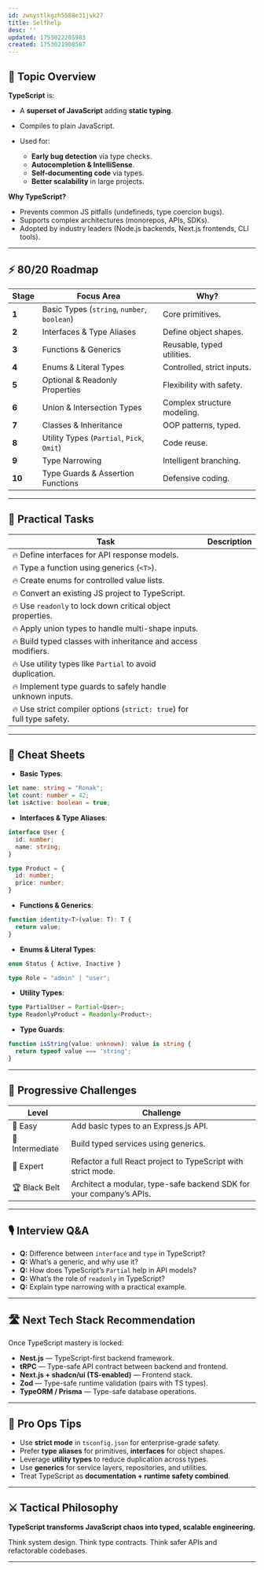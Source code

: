 ```yaml
---
id: zwnystlkgzh5588e31jvk27
title: Selfhelp
desc: ''
updated: 1753022205983
created: 1753021908587
---
```


## 📌 Topic Overview

**TypeScript** is:

* A **superset of JavaScript** adding **static typing**.
* Compiles to plain JavaScript.
* Used for:

  * **Early bug detection** via type checks.
  * **Autocompletion & IntelliSense**.
  * **Self-documenting code** via types.
  * **Better scalability** in large projects.

**Why TypeScript?**

* Prevents common JS pitfalls (undefineds, type coercion bugs).
* Supports complex architectures (monorepos, APIs, SDKs).
* Adopted by industry leaders (Node.js backends, Next.js frontends, CLI tools).

---

## ⚡ 80/20 Roadmap

| Stage  | Focus Area                                  | Why?                        |
| ------ | ------------------------------------------- | --------------------------- |
| **1**  | Basic Types (`string`, `number`, `boolean`) | Core primitives.            |
| **2**  | Interfaces & Type Aliases                   | Define object shapes.       |
| **3**  | Functions & Generics                        | Reusable, typed utilities.  |
| **4**  | Enums & Literal Types                       | Controlled, strict inputs.  |
| **5**  | Optional & Readonly Properties              | Flexibility with safety.    |
| **6**  | Union & Intersection Types                  | Complex structure modeling. |
| **7**  | Classes & Inheritance                       | OOP patterns, typed.        |
| **8**  | Utility Types (`Partial`, `Pick`, `Omit`)   | Code reuse.                 |
| **9**  | Type Narrowing                              | Intelligent branching.      |
| **10** | Type Guards & Assertion Functions           | Defensive coding.           |

---

## 🚀 Practical Tasks

| Task                                                                  | Description |
| --------------------------------------------------------------------- | ----------- |
| 🔥 Define interfaces for API response models.                         |             |
| 🔥 Type a function using generics (`<T>`).                            |             |
| 🔥 Create enums for controlled value lists.                           |             |
| 🔥 Convert an existing JS project to TypeScript.                      |             |
| 🔥 Use `readonly` to lock down critical object properties.            |             |
| 🔥 Apply union types to handle multi-shape inputs.                    |             |
| 🔥 Build typed classes with inheritance and access modifiers.         |             |
| 🔥 Use utility types like `Partial` to avoid duplication.             |             |
| 🔥 Implement type guards to safely handle unknown inputs.             |             |
| 🔥 Use strict compiler options (`strict: true`) for full type safety. |             |

---

## 🧾 Cheat Sheets

* **Basic Types**:

```ts
let name: string = "Ronak";
let count: number = 42;
let isActive: boolean = true;
```

* **Interfaces & Type Aliases**:

```ts
interface User {
  id: number;
  name: string;
}

type Product = {
  id: number;
  price: number;
}
```

* **Functions & Generics**:

```ts
function identity<T>(value: T): T {
  return value;
}
```

* **Enums & Literal Types**:

```ts
enum Status { Active, Inactive }

type Role = "admin" | "user";
```

* **Utility Types**:

```ts
type PartialUser = Partial<User>;
type ReadonlyProduct = Readonly<Product>;
```

* **Type Guards**:

```ts
function isString(value: unknown): value is string {
  return typeof value === 'string';
}
```

---

## 🎯 Progressive Challenges

| Level           | Challenge                                                           |
| --------------- | ------------------------------------------------------------------- |
| 🥉 Easy         | Add basic types to an Express.js API.                               |
| 🥈 Intermediate | Build typed services using generics.                                |
| 🥇 Expert       | Refactor a full React project to TypeScript with strict mode.       |
| 🏆 Black Belt   | Architect a modular, type-safe backend SDK for your company’s APIs. |

---

## 🎙️ Interview Q\&A

* **Q:** Difference between `interface` and `type` in TypeScript?
* **Q:** What’s a generic, and why use it?
* **Q:** How does TypeScript’s `Partial` help in API models?
* **Q:** What’s the role of `readonly` in TypeScript?
* **Q:** Explain type narrowing with a practical example.

---

## 🛣️ Next Tech Stack Recommendation

Once TypeScript mastery is locked:

* **Nest.js** — TypeScript-first backend framework.
* **tRPC** — Type-safe API contract between backend and frontend.
* **Next.js + shadcn/ui (TS-enabled)** — Frontend stack.
* **Zod** — Type-safe runtime validation (pairs with TS types).
* **TypeORM / Prisma** — Type-safe database operations.

---

## 🎩 Pro Ops Tips

* Use **strict mode** in `tsconfig.json` for enterprise-grade safety.
* Prefer **type aliases** for primitives, **interfaces** for object shapes.
* Leverage **utility types** to reduce duplication across types.
* Use **generics** for service layers, repositories, and utilities.
* Treat TypeScript as **documentation + runtime safety combined**.

---

## ⚔️ Tactical Philosophy

**TypeScript transforms JavaScript chaos into typed, scalable engineering.**

Think system design. Think type contracts. Think safer APIs and refactorable codebases.

---
